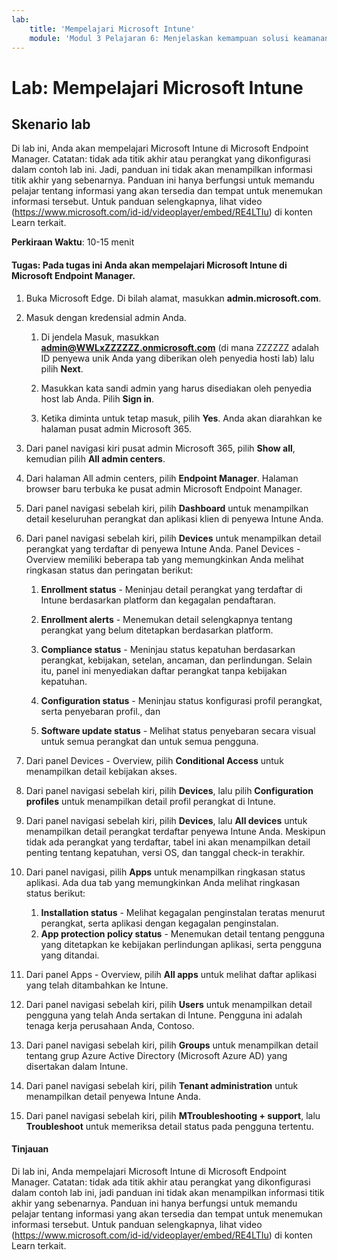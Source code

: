 ```yaml
---
lab:
    title: 'Mempelajari Microsoft Intune'
    module: 'Modul 3 Pelajaran 6: Menjelaskan kemampuan solusi keamanan Microsoft: Menjelaskan keamanan titik akhir dengan Microsoft Intune'
---
```



# Lab: Mempelajari Microsoft Intune

## Skenario lab

Di lab ini, Anda akan mempelajari Microsoft Intune di Microsoft Endpoint Manager. Catatan: tidak ada titik akhir atau perangkat yang dikonfigurasi dalam contoh lab ini. Jadi, panduan ini tidak akan menampilkan informasi titik akhir yang sebenarnya. Panduan ini hanya berfungsi untuk memandu pelajar tentang informasi yang akan tersedia dan tempat untuk menemukan informasi tersebut.  Untuk panduan selengkapnya, lihat video (<https://www.microsoft.com/id-id/videoplayer/embed/RE4LTIu>) di konten Learn terkait.

**Perkiraan Waktu**: 10-15 menit

#### Tugas: Pada tugas ini Anda akan mempelajari Microsoft Intune di Microsoft Endpoint Manager.

1. Buka Microsoft Edge. Di bilah alamat, masukkan **admin.microsoft.com**.

1. Masuk dengan kredensial admin Anda.
    1. Di jendela Masuk, masukkan **admin@WWLxZZZZZZ.onmicrosoft.com** (di mana ZZZZZZ adalah ID penyewa unik Anda yang diberikan oleh penyedia hosti lab) lalu pilih **Next**.
    
    1. Masukkan kata sandi admin yang harus disediakan oleh penyedia host lab Anda. Pilih **Sign in**.
    1. Ketika diminta untuk tetap masuk, pilih **Yes**. Anda akan diarahkan ke halaman pusat admin Microsoft 365.

1. Dari panel navigasi kiri pusat admin Microsoft 365, pilih **Show all**, kemudian pilih **All admin centers**.

1. Dari halaman All admin centers, pilih **Endpoint Manager**.  Halaman browser baru terbuka ke pusat admin Microsoft Endpoint Manager.

1. Dari panel navigasi sebelah kiri, pilih **Dashboard** untuk menampilkan detail keseluruhan perangkat dan aplikasi klien di penyewa Intune Anda.

1. Dari panel navigasi sebelah kiri, pilih **Devices** untuk menampilkan detail perangkat yang terdaftar di penyewa Intune Anda. Panel Devices - Overview memiliki beberapa tab yang memungkinkan Anda melihat ringkasan status dan peringatan berikut:
    1. **Enrollment status** - Meninjau detail perangkat yang terdaftar di Intune berdasarkan platform dan kegagalan pendaftaran.
    
    1. **Enrollment alerts** - Menemukan detail selengkapnya tentang perangkat yang belum ditetapkan berdasarkan platform.
    1. **Compliance status** - Meninjau status kepatuhan berdasarkan perangkat, kebijakan, setelan, ancaman, dan perlindungan. Selain itu, panel ini menyediakan daftar perangkat tanpa kebijakan kepatuhan.
    1. **Configuration status** - Meninjau status konfigurasi profil perangkat, serta penyebaran profil., dan
    1. **Software update status** - Melihat status penyebaran secara visual untuk semua perangkat dan untuk semua pengguna.

1. Dari panel Devices - Overview, pilih **Conditional Access** untuk menampilkan detail kebijakan akses.

1. Dari panel navigasi sebelah kiri, pilih **Devices**, lalu pilih **Configuration profiles** untuk menampilkan detail profil perangkat di Intune.

1. Dari panel navigasi sebelah kiri, pilih **Devices**, lalu **All devices** untuk menampilkan detail perangkat terdaftar penyewa Intune Anda.  Meskipun tidak ada perangkat yang terdaftar, tabel ini akan menampilkan detail penting tentang kepatuhan, versi OS, dan tanggal check-in terakhir.

1. Dari panel navigasi, pilih **Apps** untuk menampilkan ringkasan status aplikasi. Ada dua tab yang memungkinkan Anda melihat ringkasan status berikut:
    1. **Installation status** - Melihat kegagalan penginstalan teratas menurut perangkat, serta aplikasi dengan kegagalan penginstalan.
    1. **App protection policy status** - Menemukan detail tentang pengguna yang ditetapkan ke kebijakan perlindungan aplikasi, serta pengguna yang ditandai.

1. Dari panel Apps - Overview, pilih **All apps** untuk melihat daftar aplikasi yang telah ditambahkan ke Intune.

1. Dari panel navigasi sebelah kiri, pilih **Users** untuk menampilkan detail pengguna yang telah Anda sertakan di Intune. Pengguna ini adalah tenaga kerja perusahaan Anda, Contoso.

1. Dari panel navigasi sebelah kiri, pilih **Groups** untuk menampilkan detail tentang grup Azure Active Directory (Microsoft Azure AD) yang disertakan dalam Intune.

1. Dari panel navigasi sebelah kiri, pilih **Tenant administration** untuk menampilkan detail penyewa Intune Anda.

1. Dari panel navigasi sebelah kiri, pilih **MTroubleshooting + support**, lalu **Troubleshoot** untuk memeriksa detail status pada pengguna tertentu.

#### Tinjauan

Di lab ini, Anda mempelajari Microsoft Intune di Microsoft Endpoint Manager. Catatan: tidak ada titik akhir atau perangkat yang dikonfigurasi dalam contoh lab ini, jadi panduan ini tidak akan menampilkan informasi titik akhir yang sebenarnya. Panduan ini hanya berfungsi untuk memandu pelajar tentang informasi yang akan tersedia dan tempat untuk menemukan informasi tersebut.  Untuk panduan selengkapnya, lihat video (<https://www.microsoft.com/id-id/videoplayer/embed/RE4LTIu>) di konten Learn terkait.
